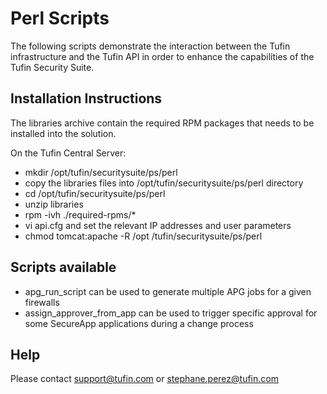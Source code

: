 Perl Scripts
============

The following scripts demonstrate the interaction between the Tufin infrastructure and the Tufin API in order to enhance the capabilities of the Tufin Security Suite.


Installation Instructions
-------------------------
The libraries archive contain the required RPM packages that needs to be installed into the solution.

On the Tufin Central Server:
 - mkdir /opt/tufin/securitysuite/ps/perl
 - copy the libraries files into /opt/tufin/securitysuite/ps/perl directory
 - cd /opt/tufin/securitysuite/ps/perl
 - unzip libraries
 - rpm -ivh ./required-rpms/*
 - vi api.cfg and set the relevant IP addresses and user parameters
 - chmod tomcat:apache -R /opt	/tufin/securitysuite/ps/perl


Scripts available
-----------------
 - apg_run_script can be used to generate multiple APG jobs for a given firewalls
 - assign_approver_from_app can be used to trigger specific approval for some SecureApp applications during a change process


Help
----
Please contact support@tufin.com or stephane.perez@tufin.com